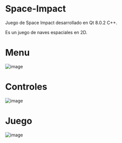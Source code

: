 # Space-Impact
Juego de Space Impact desarrollado en Qt 8.0.2 C++.

Es un juego de naves espaciales en 2D.

# Menu

![image](https://user-images.githubusercontent.com/36543483/204105234-1756167c-8697-4fd1-9bcf-f79d172cd3cd.png)

# Controles

![image](https://user-images.githubusercontent.com/36543483/204105250-c729b288-34b3-474c-ade9-6a38760253de.png)

# Juego

![image](https://user-images.githubusercontent.com/36543483/204105320-118b7116-80cb-4f37-bb89-0babba200962.png)
